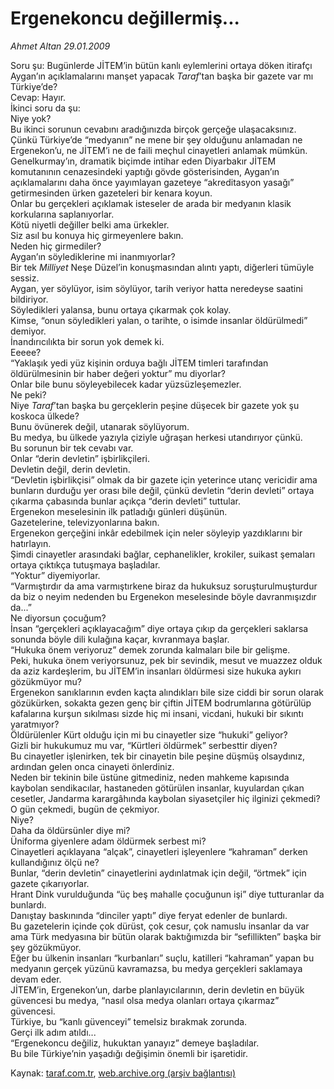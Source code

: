 # Ergenekoncu değillermiş...

*Ahmet Altan 29.01.2009*

<div class="yazi">Soru şu: Bugünlerde JİTEM’in bütün kanlı eylemlerini ortaya döken itirafçı Aygan’ın açıklamalarını manşet yapacak <i>Taraf</i>’tan başka bir gazete var mı Türkiye’de? <br/>Cevap: Hayır. <br/>İkinci soru da şu: <br/>Niye yok? <br/>Bu ikinci sorunun cevabını aradığınızda birçok gerçeğe ulaşacaksınız. <br/>Çünkü Türkiye’de “medyanın” ne mene bir şey olduğunu anlamadan ne Ergenekon’u, ne JİTEM’i ne de faili meçhul cinayetleri anlamak mümkün. <br/>Genelkurmay’ın, dramatik biçimde intihar eden Diyarbakır JİTEM komutanının cenazesindeki yaptığı gövde gösterisinden, Aygan’ın açıklamalarını daha önce yayımlayan gazeteye “akreditasyon yasağı” getirmesinden ürken gazeteleri bir kenara koyun. <br/>Onlar bu gerçekleri açıklamak isteseler de arada bir medyanın klasik korkularına saplanıyorlar. <br/>Kötü niyetli değiller belki ama ürkekler. <br/>Siz asıl bu konuya hiç girmeyenlere bakın. <br/>Neden hiç girmediler? <br/>Aygan’ın söylediklerine mi inanmıyorlar? <br/>Bir tek <i>Milliyet</i> Neşe Düzel’in konuşmasından alıntı yaptı, diğerleri tümüyle sessiz. <br/>Aygan, yer söylüyor, isim söylüyor, tarih veriyor hatta neredeyse saatini bildiriyor. <br/>Söyledikleri yalansa, bunu ortaya çıkarmak çok kolay. <br/>Kimse, “onun söyledikleri yalan, o tarihte, o isimde insanlar öldürülmedi” demiyor. <br/>İnandırıcılıkta bir sorun yok demek ki. <br/>Eeeee? <br/>“Yaklaşık yedi yüz kişinin orduya bağlı JİTEM timleri tarafından öldürülmesinin bir haber değeri yoktur” mu diyorlar? <br/>Onlar bile bunu söyleyebilecek kadar yüzsüzleşemezler. <br/>Ne peki? <br/>Niye <i>Taraf</i>’tan başka bu gerçeklerin peşine düşecek bir gazete yok şu koskoca ülkede? <br/>Bunu övünerek değil, utanarak söylüyorum. <br/>Bu medya, bu ülkede yazıyla çiziyle uğraşan herkesi utandırıyor çünkü. <br/>Bu sorunun bir tek cevabı var. <br/>Onlar “derin devletin” işbirlikçileri. <br/>Devletin değil, derin devletin. <br/>“Devletin işbirlikçisi” olmak da bir gazete için yeterince utanç vericidir ama bunların durduğu yer orası bile değil, çünkü devletin “derin devleti” ortaya çıkarma çabasında bunlar açıkça “derin devleti” tuttular. <br/>Ergenekon meselesinin ilk patladığı günleri düşünün. <br/>Gazetelerine, televizyonlarına bakın. <br/>Ergenekon gerçeğini inkâr edebilmek için neler söyleyip yazdıklarını bir hatırlayın. <br/>Şimdi cinayetler arasındaki bağlar, cephanelikler, krokiler, suikast şemaları ortaya çıktıkça tutuşmaya başladılar. <br/>“Yoktur” diyemiyorlar. <br/>“Varmıştırdır da ama varmıştırkene biraz da hukuksuz soruşturulmuşturdur da biz o neyim nedenden bu Ergenekon meselesinde böyle davranmışızdır da...” <br/>Ne diyorsun çocuğum? <br/>İnsan “gerçekleri açıklayacağım” diye ortaya çıkıp da gerçekleri saklarsa sonunda böyle dili kulağına kaçar, kıvranmaya başlar. <br/>“Hukuka önem veriyoruz” demek zorunda kalmaları bile bir gelişme. <br/>Peki, hukuka önem veriyorsunuz, pek bir sevindik, mesut ve muazzez olduk da aziz kardeşlerim, bu JİTEM’in insanları öldürmesi size hukuka aykırı gözükmüyor mu? <br/>Ergenekon sanıklarının evden kaçta alındıkları bile size ciddi bir sorun olarak gözükürken, sokakta gezen genç bir çiftin JİTEM bodrumlarına götürülüp kafalarına kurşun sıkılması sizde hiç mi insani, vicdani, hukuki bir sıkıntı yaratmıyor? <br/>Öldürülenler Kürt olduğu için mi bu cinayetler size “hukuki” geliyor? <br/>Gizli bir hukukumuz mu var, “Kürtleri öldürmek” serbesttir diyen? <br/>Bu cinayetler işlenirken, tek bir cinayetin bile peşine düşmüş olsaydınız, ardından gelen onca cinayeti önlerdiniz. <br/>Neden bir tekinin bile üstüne gitmediniz, neden mahkeme kapısında kaybolan sendikacılar, hastaneden götürülen insanlar, kuyulardan çıkan cesetler, Jandarma karargâhında kaybolan siyasetçiler hiç ilginizi çekmedi? <br/>O gün çekmedi, bugün de çekmiyor. <br/>Niye? <br/>Daha da öldürsünler diye mi? <br/>Üniforma giyenlere adam öldürmek serbest mi? <br/>Cinayetleri açıklayana “alçak”, cinayetleri işleyenlere “kahraman” derken kullandığınız ölçü ne? <br/>Bunlar, “derin devletin” cinayetlerini aydınlatmak için değil, “örtmek” için gazete çıkarıyorlar. <br/>Hrant Dink vurulduğunda “üç beş mahalle çocuğunun işi” diye tutturanlar da bunlardı. <br/>Danıştay baskınında “dinciler yaptı” diye feryat edenler de bunlardı. <br/>Bu gazetelerin içinde çok dürüst, çok cesur, çok namuslu insanlar da var ama Türk medyasına bir bütün olarak baktığımızda bir “sefillikten” başka bir şey gözükmüyor. <br/>Eğer bu ülkenin insanları “kurbanları” suçlu, katilleri “kahraman” yapan bu medyanın gerçek yüzünü kavramazsa, bu medya gerçekleri saklamaya devam eder. <br/>JİTEM’in, Ergenekon’un, darbe planlayıcılarının, derin devletin en büyük güvencesi bu medya, “nasıl olsa medya olanları ortaya çıkarmaz” güvencesi. <br/>Türkiye, bu “kanlı güvenceyi” temelsiz bırakmak zorunda. <br/>Gerçi ilk adım atıldı... <br/>“Ergenekoncu değiliz, hukuktan yanayız” demeye başladılar. <br/>Bu bile Türkiye’nin yaşadığı değişimin önemli bir işaretidir.</div>

Kaynak: [taraf.com.tr](http://www.taraf.com.tr:80/makale/3766.htm), [web.archive.org (arşiv bağlantısı)](http://web.archive.org/web/20100428082151/http://www.taraf.com.tr:80/makale/3766.htm)
